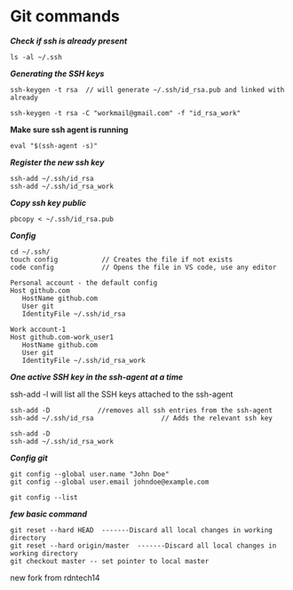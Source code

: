 Git commands
=====

***Check if ssh is already present***
```
ls -al ~/.ssh
```

***Generating the SSH keys***
```
ssh-keygen -t rsa  // will generate ~/.ssh/id_rsa.pub and linked with already

ssh-keygen -t rsa -C "workmail@gmail.com" -f "id_rsa_work"

```

**Make sure ssh agent is running**
```
eval "$(ssh-agent -s)"
```

***Register the new ssh key***
```
ssh-add ~/.ssh/id_rsa
ssh-add ~/.ssh/id_rsa_work
```

***Copy ssh key public***

```
pbcopy < ~/.ssh/id_rsa.pub
```

***Config***
```
cd ~/.ssh/
touch config           // Creates the file if not exists
code config            // Opens the file in VS code, use any editor
```
```
Personal account - the default config
Host github.com
   HostName github.com
   User git
   IdentityFile ~/.ssh/id_rsa

Work account-1
Host github.com-work_user1
   HostName github.com
   User git
   IdentityFile ~/.ssh/id_rsa_work
```

***One active SSH key in the ssh-agent at a time***

ssh-add -l will list all the SSH keys attached to the ssh-agent
```
ssh-add -D            //removes all ssh entries from the ssh-agent
ssh-add ~/.ssh/id_rsa                 // Adds the relevant ssh key

ssh-add -D
ssh-add ~/.ssh/id_rsa_work
```

***Config git***

```
git config --global user.name "John Doe"
git config --global user.email johndoe@example.com

git config --list
```

***few basic command***

```
git reset --hard HEAD  -------Discard all local changes in working directory
git reset --hard origin/master  -------Discard all local changes in working directory
git checkout master -- set pointer to local master
```

new fork from rdntech14
